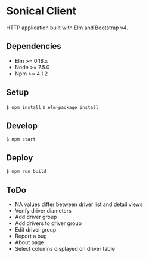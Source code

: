# Sonical Client
HTTP application built with Elm and Bootstrap v4.

## Dependencies
* Elm >= 0.18.x
* Node >= 7.5.0
* Npm >= 4.1.2

## Setup
`$ npm install`
`$ elm-package install`

## Develop
`$ npm start`

## Deploy
`$ npm run build`

## ToDo
* NA values differ between driver list and detail views
* Verify driver diameters
* Add driver group
* Add drivers to driver group
* Edit driver group
* Report a bug
* About page
* Select columns displayed on driver table
